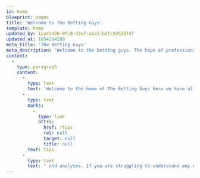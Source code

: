 ```yaml
---
id: home
blueprint: pages
title: 'Welcome to The Betting Guys'
template: home
updated_by: 1ca43426-9fc8-43e7-a1a3-b2fc5d525f47
updated_at: 1654264280
meta_title: 'The Betting Guys'
meta_description: 'Welcome to the betting guys. The hope of professional, free sports tips, offers and predictions.'
content:
  -
    type: paragraph
    content:
      -
        type: text
        text: 'Welcome to the home of The Betting Guys here we have all the very best betting tips and predictions for you from the world of sport. We have our bet of the day, horse racing tips, football tips accumulators and many more, so please check out our pages for more betting tips across a variety of sports. For more in-depth feeds, please have a look at our '
      -
        type: text
        marks:
          -
            type: link
            attrs:
              href: /tips
              rel: null
              target: null
              title: null
        text: tips
      -
        type: text
        text: " and analyses. If you are struggling to understand any of our bets, then we got you covered as we have everything explained\_in our guides."
---
```

